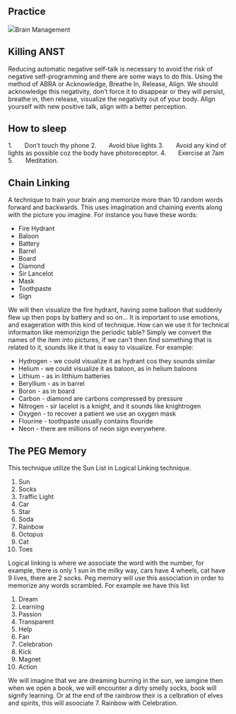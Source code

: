 ## Practice
![](file:///C:\Users\User\AppData\Local\Temp\msohtmlclip1\01\clip_image001.png)Brain Management

## Killing ANST

Reducing automatic negative self-talk is necessary to avoid the risk of negative self-programming and there are some ways to do this. Using the method of ABRA or Acknowledge, Breathe In, Release, Align. We should acknowledge this negativity, don’t force it to disappear or they will persist, breathe in, then release, visualize the negativity out of your body. Align yourself with new positive talk, align with a better perception.

## How to sleep

1.       Don’t touch thy phone
2.       Avoid blue lights
3.       Avoid any kind of lights as possible coz the body have photoreceptor.
4.       Exercise at 7am
5.       Meditation.

## Chain Linking

A technique to train your brain ang memorize more than 10 random words forward and backwards. This uses imagination and chaining events along with the picture you imagine. For instance you have these words:
- Fire Hydrant
- Baloon
- Battery
- Barrel
- Board
- Diamond
- Sir Lancelot
- Mask
- Toothpaste
- Sign

We will then visualize the fire hydrant, having some balloon that suddenly flew up then pops by battery and so on... It is important to use emotions, and exageration with this kind of technique. 
How can we use it for technical informaiton like memorizign the periodic table? Simply we convert the names of the item into pictures, if we can't then find something that is related to it, sounds like it that is easy to visualize. For example:
- Hydrogen - we could visualize it as hydrant cos they sounds similar
- Helium - we could visualize it as baloon, as in helium baloons
- Lithium - as in litthium batteries
- Beryllium - as in barrel
- Boron - as in board
- Carbon - diamond are carbons compressed by pressure
- Nitrogen - sir lacelot is a knight, and it sounds like knightrogen
- Oxygen - to recover a patient we use an oxygen mask
- Flourine - toothpaste usually contains flouride
- Neon - there are millions of neon sign everywhere. 

## The PEG Memory

This technique utilize the Sun List in Logical Linking technique.
1. Sun
2. Socks
3. Traffic Light
4. Car
5. Star
6. Soda
7. Rainbow
8. Octopus
9. Cat
10. Toes

Logical linking is where we associate the word with the number, for example, there is only 1 sun in the milky way, cars have 4 wheels, cat have 9 lives, there are 2 socks. Peg memory will use this association in order to memorize any words scrambled. For example we have this list
1. Dream
2. Learning
3. Passion
4. Transparent
5. Help
6. Fan
7. Celebration
8. Kick
9. Magnet
10. Action

We will imagine that we are dreaming burning in the sun, we iamgine then when we open a book, we will encounter a dirty smelly socks, book will signify learning. Or at the end of the rainbrow their is a celbration of elves and spirits, this will asoociate 7. Rainbow with Celebration. 